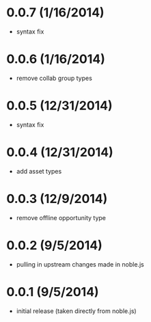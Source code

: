 # 0.0.7 (1/16/2014)
 * syntax fix

# 0.0.6 (1/16/2014)
 * remove collab group types

# 0.0.5 (12/31/2014)
 * syntax fix

# 0.0.4 (12/31/2014)
 * add asset types

# 0.0.3 (12/9/2014)
 * remove offline opportunity type

# 0.0.2 (9/5/2014)
 * pulling in upstream changes made in noble.js

# 0.0.1 (9/5/2014)
 * initial release (taken directly from noble.js)
